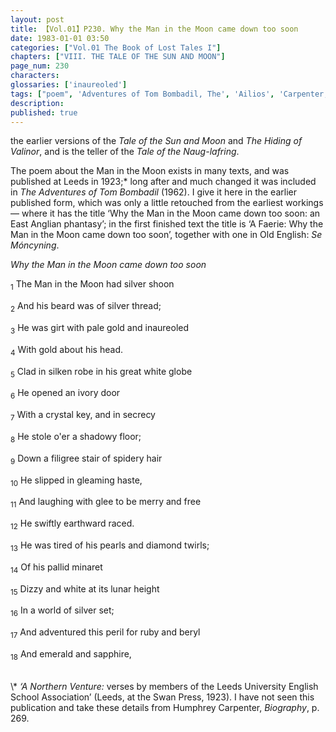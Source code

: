```yaml
---
layout: post
title: 【Vol.01】P230. Why the Man in the Moon came down too soon
date: 1983-01-01 03:50
categories: ["Vol.01 The Book of Lost Tales I"]
chapters: ["VIII. THE TALE OF THE SUN AND MOON"]
page_num: 230
characters: 
glossaries: ['inaureoled']
tags: ["poem", 'Adventures of Tom Bombadil, The', 'Ailios', 'Carpenter, Humphrey', 'Leeds', 'Man in the Moon', 'Tale of the Nauglafring']
description: 
published: true
---
```


<p style="text-indent: 0;">
the earlier versions of the <I>Tale of the Sun and Moon</I> and <I>The Hiding of Valinor</I>, and is the teller of the <I>Tale of the Naug-lafring</I>.
</p>

The poem about the Man in the Moon exists in many texts, and was published at Leeds in 1923;\* long after and much changed it was included in <I>The Adventures of Tom Bombadil</I> (1962). I give it here in the earlier published form, which was only a little retouched from the earliest workings — where it has the title ‘Why the Man in the Moon came down too soon: an East Anglian phantasy’; in the first finished text the title is ‘A Faerie: Why the Man in the Moon came down too soon’, together with one in Old English: <I>Se Móncyning</I>.

<I>Why the Man in the Moon came down too soon</I>

<SUB>1</SUB> The Man in the Moon had silver shoon

<SUB>2</SUB> And his beard was of silver thread;

<SUB>3</SUB> He was girt with pale gold and inaureoled

<SUB>4</SUB> With gold about his head.

<SUB>5</SUB> Clad in silken robe in his great white globe

<SUB>6</SUB> He opened an ivory door

<SUB>7</SUB> With a crystal key, and in secrecy

<SUB>8</SUB> He stole o'er a shadowy floor;

<SUB>9</SUB> Down a filigree stair of spidery hair

<SUB>10</SUB> He slipped in gleaming haste,

<SUB>11</SUB> And laughing with glee to be merry and free

<SUB>12</SUB> He swiftly earthward raced.

<SUB>13</SUB> He was tired of his pearls and diamond twirls;

<SUB>14</SUB> Of his pallid minaret

<SUB>15</SUB> Dizzy and white at its lunar height

<SUB>16</SUB> In a world of silver set;

<SUB>17</SUB> And adventured this peril for ruby and beryl

<SUB>18</SUB> And emerald and sapphire,


<BR>
\* <I>‘A Northern Venture:</I> verses by members of the Leeds University English School Association’ (Leeds, at the Swan Press, 1923). I have not seen this publication and take these details from Humphrey Carpenter, <I>Biography</I>, p. 269.

